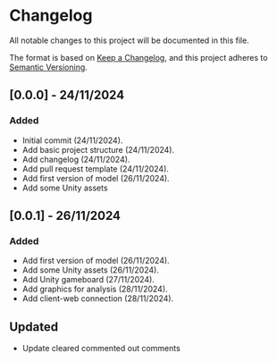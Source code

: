 # Changelog

All notable changes to this project will be documented in this file.

The format is based on [Keep a Changelog](https://keepachangelog.com/en/1.1.0/),
and this project adheres to [Semantic Versioning](https://semver.org/spec/v2.0.0.html).

## [0.0.0] - 24/11/2024

### Added

- Initial commit (24/11/2024).
- Add basic project structure (24/11/2024).
- Add changelog (24/11/2024).
- Add pull request template (24/11/2024).
- Add first version of model (26/11/2024).
- Add some Unity assets

## [0.0.1] - 26/11/2024

### Added
- Add first version of model (26/11/2024).
- Add some Unity assets (26/11/2024).
- Add Unity gameboard (27/11/2024).
- Add graphics for analysis (28/11/2024).
- Add client-web connection (28/11/2024).

## Updated
- Update cleared commented out comments
